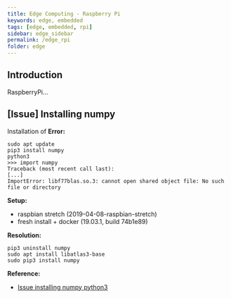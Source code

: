 ```yaml
---
title: Edge Computing - Raspberry Pi
keywords: edge, embedded
tags: [edge, embedded, rpi]
sidebar: edge_sidebar
permalink: /edge_rpi
folder: edge
---
```


## Introduction

RaspberryPi...

## [Issue] Installing numpy

Installation of 
**Error:**
```
sudo apt update
pip3 install numpy
python3
>>> import numpy
Traceback (most recent call last):
[...]
ImportError: libf77blas.so.3: cannot open shared object file: No such file or directory
```

**Setup:** 
- raspbian stretch (2019-04-08-raspbian-stretch)
- fresh install + docker (19.03.1, build 74b1e89)

**Resolution:**

```
pip3 uninstall numpy
sudo apt install libatlas3-base
sudo pip3 install numpy
```

**Reference:**
- [Issue installing numpy python3](https://www.raspberrypi.org/forums/viewtopic.php?t=207058)